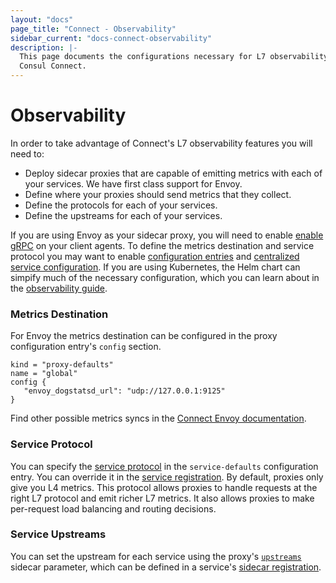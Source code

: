 ```yaml
---
layout: "docs"
page_title: "Connect - Observability"
sidebar_current: "docs-connect-observability"
description: |-
  This page documents the configurations necessary for L7 observability using
  Consul Connect.
---
```


# Observability

In order to take advantage of Connect's L7 observability features you will need
to:

- Deploy sidecar proxies that are capable of emitting metrics with each of your
  services. We have first class support for Envoy.
- Define where your proxies should send metrics that they collect.
- Define the protocols for each of your services.
- Define the upstreams for each of your services.

If you are using Envoy as your sidecar proxy, you will need to enable [enable
gRPC](/docs/agent/options.html#grpc_port) on your client agents. To define the
metrics destination and service protocol you may want to enable [configuration
entries](/docs/agent/options.html#config_entries) and [centralized service
configuration](/docs/agent/options.html#enable_central_service_config). If you
are using Kubernetes, the Helm chart can simpify much of the necessary
configuration, which you can learn about in the [observability
guide](https://learn.hashicorp.com/consul/getting-started-k8s/l7-observability-k8s).

### Metrics Destination

For Envoy the metrics destination can be configured in the proxy configuration
entry's `config` section.

```
kind = "proxy-defaults"
name = "global"
config {
   "envoy_dogstatsd_url": "udp://127.0.0.1:9125"
}
```

Find other possible metrics syncs in the [Connect Envoy documentation](/docs/connect/proxies/envoy.html#bootstrap-configuration).

### Service Protocol

You can specify the [service protocol](/docs/agent/config-entries/service-defaults.html#protocol)
in the `service-defaults` configuration entry. You can override it in the
[service registration](/docs/agent/services.html). By default, proxies only give
you L4 metrics. This protocol allows proxies to handle requests at the right L7
protocol and emit richer L7 metrics. It also allows proxies to make per-request
load balancing and routing decisions.

### Service Upstreams

You can set the upstream for each service using the proxy's
[`upstreams`](/docs/connect/registration/service-registration.html#upstreams)
sidecar parameter, which can be defined in a service's [sidecar
registration](/docs/connect/registration/sidecar-service.html).
